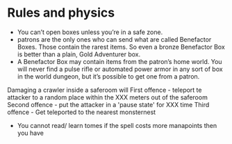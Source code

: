 # Rules and physics

-	You can’t open boxes unless you’re in a safe zone.
-	patrons are the only ones who can send what are called Benefactor Boxes. Those contain the rarest items. So even a bronze Benefactor Box is better than a plain, Gold Adventurer box. 
-	A Benefactor Box may contain items from the patron’s home world. You will never find a pulse rifle or automated power armor in any sort of box in the world dungeon, but it’s possible to get one from a patron.

Damaging a crawler inside a saferoom will
	First offence - teleport te attacker to a random place within the XXX meters out of the saferoom
	Second offence - put the attacker in a 'pause state' for XXX time
	 Third offence - Get teleported to the nearest monsternest


- You cannot read/ learn tomes if the spell costs more manapoints then you have